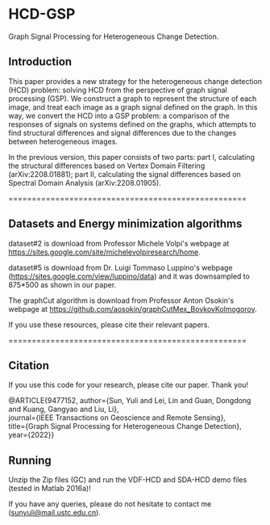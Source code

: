 # HCD-GSP
Graph Signal Processing for Heterogeneous Change Detection.

## Introduction

This paper provides a new strategy for the heterogeneous change detection (HCD) problem: solving HCD
from the perspective of graph signal processing (GSP). We construct a graph to represent the structure of each image,
and treat each image as a graph signal defined on the graph. In this way, we convert the HCD into a GSP problem: a
comparison of the responses of signals on systems defined on the graphs, which attempts to find structural differences and
signal differences due to the changes between heterogeneous images. 

In the previous version, this paper consists of two parts: part I, calculating the structural differences based on Vertex Domain Filtering (arXiv:2208.01881); 
part II, calculating the signal differences based on Spectral Domain Analysis (arXiv:2208.01905).

===================================================

## Datasets and Energy minimization algorithms

dataset#2 is download from Professor Michele Volpi's webpage at https://sites.google.com/site/michelevolpiresearch/home.

dataset#5 is download from Dr. Luigi Tommaso Luppino's webpage (https://sites.google.com/view/luppino/data) and it was downsampled to 875*500 as shown in our paper.

The graphCut algorithm is download from Professor Anton Osokin's webpage at https://github.com/aosokin/graphCutMex_BoykovKolmogorov.

If you use these resources, please cite their relevant papers.

===================================================

## Citation

If you use this code for your research, please cite our paper. Thank you!

@ARTICLE{9477152,
  author={Sun, Yuli and Lei, Lin and Guan, Dongdong and Kuang, Gangyao and Liu, Li},  
  journal={IEEE Transactions on Geoscience and Remote Sensing},   
  title={Graph Signal Processing for Heterogeneous Change Detection},   
  year={2022}}  
  
## Running

Unzip the Zip files (GC) and run the VDF-HCD and SDA-HCD demo files (tested in Matlab 2016a)! 

If you have any queries, please do not hesitate to contact me (sunyuli@mail.ustc.edu.cn).
